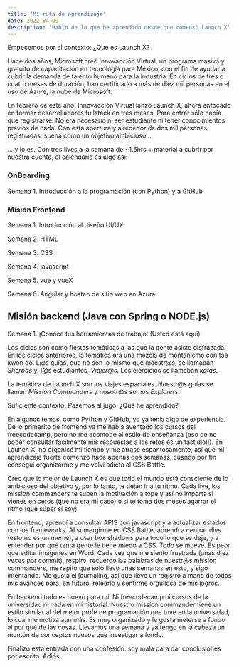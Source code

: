 ```yaml
---
title: "Mi ruta de aprendizaje"
date: 2022-04-09
description: 'Hablo de lo que he aprendido desde que comenzó Launch X'
---
```


Empecemos por el contexto: ¿Qué es Launch X?

Hace dos años, Microsoft creó Innovacción Virtual, un programa masivo y gratuito
de capacitación en tecnología para México, con el fin de ayudar a cubrir
la demanda de talento humano para la industria. En ciclos de tres o cuatro
meses de duración, han certificado a más de diez mil personas en el uso de Azure,
la nube de Microsoft.

En febrero de este año, Innovacción Virtual lanzó Launch X, ahora enfocado en
formar desarrolladores fullstack en tres meses. Para entrar sólo había que
registrarse. No era necesario ni ser estudiante ni tener conocimientos previos
de nada. Con esta apertura y alrededor de dos mil personas registradas, suena
como un objetivo ambicioso...

... y lo es. Con tres lives a la semana de ~1.5hrs + material a cubrir por nuestra
cuenta, el calendario es algo así:

### OnBoarding
Semana 1. Introducción a la programación (con Python) y a GitHub

### Misión Frontend
Semana 1. Introducción al diseño UI/UX

Semana 2. HTML

Semana 3. CSS

Semana 4. javascript

Semana 5. vue y vueX

Semana 6. Angular y hosteo de sitio web en Azure

## Misión backend (Java con Spring o NODE.js)
Semana 1. ¡Conoce tus herramientas de trabajo! (Usted está aquí)

Los ciclos son como fiestas temáticas a las que la gente asiste disfrazada. En los
ciclos anteriores, la temática era una mezcla de montañismo con tae kwon do. L@s
guías, que no son lo mismo que maestr@s, se llamaban *Sherpas* y, l@s estudiantes,
*Viajer@s*. Los ejercicios se llamaban *katas*.

La temática de Launch X son los viajes espaciales. Nuestr@s guías se llaman *Mission
Commanders* y nosotr@s somos *Explorers*.

Suficiente contexto. Pasemos al jugo. ¿Qué he aprendido?

En algunos temas, como Python y GitHub, yo ya tenía algo de experiencia. De lo
primerito de frontend ya me había aventado los cursos del freecodecamp, pero no
me acomodé al estilo de enseñanza (eso de no poder consultar fácilmente mis
respuestas a los retos es un fastidio!!). En Launch X, no organicé mi tiempo y
me atrasé espantosamente, así que mi aprendizaje fuerte comenzó hace apenas dos
semanas, cuando por fin conseguí organizarme y me volví adicta al CSS Battle.

Creo que lo mejor de Launch X es que todo el mundo está consciente de lo ambicioso
del objetivo y, por lo tanto, te dejan ir a tu ritmo. Cada live, los mission 
commanders te suben la motivación a tope y así no importa si vienes en ceros (que
no era mi caso) o si te toma dos meses agarrar el ritmo (que súper sí soy).

En frontend, aprendí a consultar APIS con javascript y a actualizar estados
con los frameworks. Al sumergirme en CSS Battle, aprendí a centrar divs (esto
no es un meme), a usar box shadows para todo lo que se deje, y a entender por
qué tanta gente le tiene miedo a CSS. Todo se mueve. Es peor que editar imágenes
en Word. Cada vez que me siento frustrada (unas diez veces por commit), respiro,
recuerdo las palabras de nuestr@s mission commanders, me repito que sólo llevo
unas semanas en esto, y sigo intentando. Me gusta el journaling, así que llevo
un registro a mano de todos mis avances para, en futuro, releerlo y sentirme
orgullosa de mis logros.

En backend todo es nuevo para mí. Ni freecodecamp ni cursos de la universidad
ni nada en mi historial. Nuestro mission commander tiene un estilo similar al del
mejor profe de programación que tuve en la universidad, lo cual me motiva aun
más. Es muy organizado y le gusta meterse a fondo al por qué de las cosas.
Llevamos una semana y ya tengo en la cabeza un montón de conceptos nuevos que
investigar a fondo.

Finalizo esta entrada con una confesión: soy mala para dar conclusiones por escrito.
Adiós.
